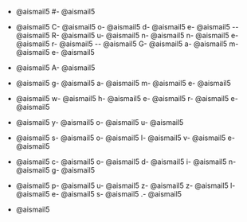 - @aismail5
#- @aismail5
 - @aismail5
C- @aismail5
o- @aismail5
d- @aismail5
e- @aismail5
-- @aismail5
R- @aismail5
u- @aismail5
n- @aismail5
n- @aismail5
e- @aismail5
r- @aismail5
-- @aismail5
G- @aismail5
a- @aismail5
m- @aismail5
e- @aismail5

- @aismail5
A- @aismail5
 - @aismail5
g- @aismail5
a- @aismail5
m- @aismail5
e- @aismail5
 - @aismail5
w- @aismail5
h- @aismail5
e- @aismail5
r- @aismail5
e- @aismail5
 - @aismail5
y- @aismail5
o- @aismail5
u- @aismail5
 - @aismail5
s- @aismail5
o- @aismail5
l- @aismail5
v- @aismail5
e- @aismail5
 - @aismail5
c- @aismail5
o- @aismail5
d- @aismail5
i- @aismail5
n- @aismail5
g- @aismail5
 - @aismail5
p- @aismail5
u- @aismail5
z- @aismail5
z- @aismail5
l- @aismail5
e- @aismail5
s- @aismail5
.- @aismail5

- @aismail5
